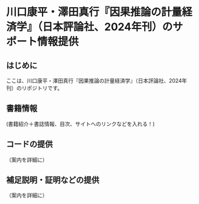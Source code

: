 # 川口康平・澤田真行『因果推論の計量経済学』（日本評論社、2024年刊）のサポート情報提供

## はじめに
ここは、川口康平・澤田真行『因果推論の計量経済学』（日本評論社、2024年刊）のリポジトリです。

## 書籍情報
(書籍紹介＋書誌情報、目次、サイトへのリンクなどを入れる！)

## コードの提供
（案内を詳細に）

## 補足説明・証明などの提供
（案内を詳細に）
